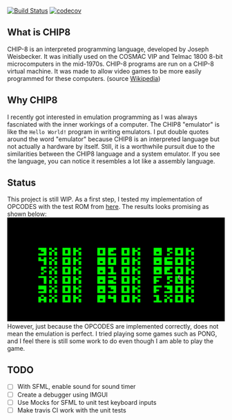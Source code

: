 [![Build Status](https://travis-ci.org/Panky-codes/CHIP8.svg?branch=master)](https://travis-ci.org/Panky-codes/CHIP8)
[![codecov](https://codecov.io/gh/Panky-codes/CHIP8/branch/master/graph/badge.svg)](https://codecov.io/gh/Panky-codes/CHIP8)
## What is CHIP8
CHIP-8 is an interpreted programming language, developed by Joseph Weisbecker. It was initially used on the COSMAC VIP and Telmac 1800 8-bit microcomputers in the mid-1970s. CHIP-8 programs are run on a CHIP-8 virtual machine. It was made to allow video games to be more easily programmed for these computers. (source [Wikipedia](https://en.wikipedia.org/wiki/CHIP-8))

## Why CHIP8
I recently got interested in emulation programming as I was always fascniated with the inner workings of a computer. The CHIP8 "emulator" is like the `Hello World!` program in writing emulators. I put double quotes around the word "emulator" because CHIP8 is an interpreted language but not actually a hardware by itself. Still, it is a worthwhile pursuit due to the similarities between the CHIP8 language and a system emulator. If you see the language, you can notice it resembles a lot like a assembly language.

## Status
This project is still WIP. As a first step, I tested my implementation of OPCODES with the test ROM from [here](https://github.com/corax89/chip8-test-rom). The results looks promising as shown below:
![test_rom](docs/test_rom.png)
However, just because the OPCODES are implemented correctly, does not mean the emulation is perfect. I tried playing some games such as PONG, and I feel there is still some work to do even though I am able to play the game.

## TODO
- [ ]  With SFML, enable sound for sound timer
- [ ]  Create a debugger using IMGUI
- [ ]  Use Mocks for SFML to unit test keyboard inputs
- [ ]  Make travis CI work with the unit tests
